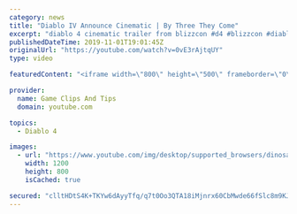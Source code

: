 ```yaml
---
category: news
title: "Diablo IV Announce Cinematic | By Three They Come"
excerpt: "diablo 4 cinematic trailer from blizzcon #d4 #blizzcon #diablo."
publishedDateTime: 2019-11-01T19:01:45Z
originalUrl: "https://youtube.com/watch?v=0vE3rAjtqUY"
type: video

featuredContent: "<iframe width=\"800\" height=\"500\" frameborder=\"0\" src=\"https://www.youtube.com/embed/0vE3rAjtqUY\" allow=\"accelerometer; autoplay; encrypted-media; gyroscope; picture-in-picture\" allowfullscreen></iframe>"

provider:
  name: Game Clips And Tips
  domain: youtube.com

topics:
  - Diablo 4

images:
  - url: "https://www.youtube.com/img/desktop/supported_browsers/dinosaur.png"
    width: 1200
    height: 800
    isCached: true

secured: "clltHDtS4K+TKYw6dAyyTfq/q7t0Oo3QTA18iMjnrx60CbMwde66fSlc8m9KJxGgZugLJQS82iruDtB2jup4rCWpDWwcfokMArZCMDBpyTmCmyvzTLIUjRU/2VmtunkVCivfEXp/zpeJXKk6c9wslcLLqqJsqkIlggwIjwlN99FX3pYP35OWydmoKbwIDYWY73S+xUTkTwxMRapdyDrJGg/RBjf//ZC/1kb8lKS83RTXC3n1ZsZtZ86mfa7XDh86xxkiCbFiqsGKcLILJAXVFQ/IcWA60dxdq6PBe+xo5+50Oj8SNmt70+dxbNYqU6UJ+Ii5HpkQR/W+KHs1IjvmEsVydvQZysS0yaB4V0q0p8uIJx637b7KYeAoz5RZn9hVcE4AsN3NTBqy6bqXw3SvZg==;qhg4wN9gB2v+YdtMXFEhkw=="
---
```



